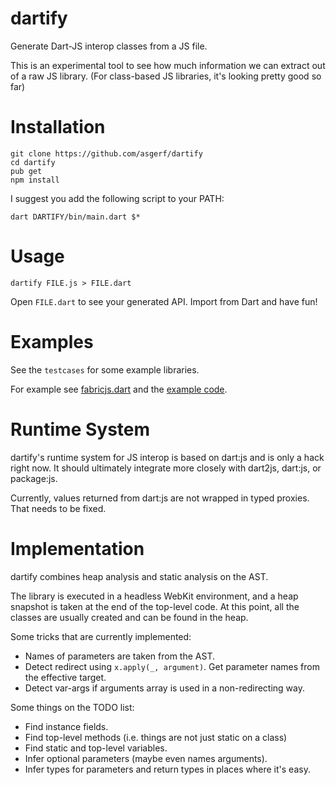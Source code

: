 # dartify

Generate Dart-JS interop classes from a JS file.

This is an experimental tool to see how much information we can extract out of a raw JS library.
(For class-based JS libraries, it's looking pretty good so far)

# Installation

	git clone https://github.com/asgerf/dartify
	cd dartify
	pub get
	npm install

I suggest you add the following script to your PATH:

	dart DARTIFY/bin/main.dart $*

# Usage

	dartify FILE.js > FILE.dart

Open `FILE.dart` to see your generated API. Import from Dart and have fun!

# Examples

See the `testcases` for some example libraries.

For example see [fabricjs.dart](testcases/fabricjs/fabricjs.dart) and the [example code](testcases/fabricjs/main.dart).

# Runtime System

dartify's runtime system for JS interop is based on dart:js and is only a hack right now.
It should ultimately integrate more closely with dart2js, dart:js, or package:js.

Currently, values returned from dart:js are not wrapped in typed proxies. That needs to be fixed.

# Implementation

dartify combines heap analysis and static analysis on the AST. 

The library is executed in a headless WebKit environment, and a heap snapshot is taken at the end of the top-level code.
At this point, all the classes are usually created and can be found in the heap.

Some tricks that are currently implemented:

- Names of parameters are taken from the AST.
- Detect redirect using `x.apply(_, argument)`. Get parameter names from the effective target.
- Detect var-args if arguments array is used in a non-redirecting way.

Some things on the TODO list:

- Find instance fields.
- Find top-level methods (i.e. things are not just static on a class)
- Find static and top-level variables.
- Infer optional parameters (maybe even names arguments).
- Infer types for parameters and return types in places where it's easy.

